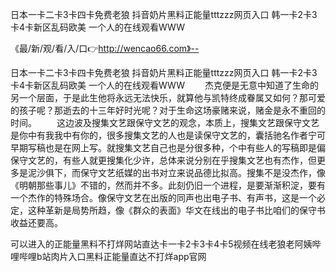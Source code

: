 日本一卡二卡3卡四卡免费老狼
抖音奶片黑料正能量tttzzz网页入口
韩一卡2卡3卡4卡新区乱码欧美
一个人的在线观看WWW


《最/新/观/看/入/口👉http://wencao66.com》--

日本一卡二卡3卡四卡免费老狼
抖音奶片黑料正能量tttzzz网页入口
韩一卡2卡3卡4卡新区乱码欧美
一个人的在线观看WWW
　　杰克便是无意中知道了生命的另一个层面，于是此生他将永远无法快乐，就算他与凯特终成眷属又如何？那可爱的孩子呢？那逝去的十三年好时光呢？对于生命这场豪赌来说，赌金是永不重回的时间。
　　这边波及搜集文艺跟保守文艺的观念，本质上，搜集文艺跟保守文艺是你中有我我中有你的，很多搜集文艺的人也是读保守文艺的，囊括驰名作者宁可早期写稿也是在网上写。就搜集文艺自己也是分很多种，个中有些人的写稿即是偏保守文艺的，有些人就更搜集化少许，总体来说分别在乎搜集文艺也有杰作，但更多是泥沙俱下，而保守文艺纸媒的出书对立来说品德比拟高。搜集不是没杰作，像《明朝那些事儿》不错的，然而并不多。此刻仍旧一个进程，是要渐渐积淀，要有一个杰作的特殊场合。像保守文艺在出版的同声也出电子书、有声书，这是一个必定，这种革新是局势所趋，像《群众的表面》华文在线出的电子书比咱们的保守书收益还要高。





可以进入的正能量黑料不打烊网站直达卡一卡2卡3卡4卡5视频在线老狼老阿姨哔哩哔哩b站肉片入口黑料正能量直达不打烊app官网
